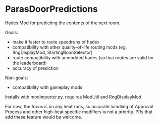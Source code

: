 # ParasDoorPredictions
Hades Mod for predicting the contents of the next room.

Goals:
 - make it faster to route speedruns of hades
 - compatibility with other quality-of-life routing mods (eg. RngDisplayMod, StartingBoonSelector)
 - route compatibility with unmodded hades (so that routes are valid for the leaderboard)
 - accuracy of prediction
 
Non-goals:
 - compatibility with gameplay mods

Installs with modimporter.py, requires ModUtil and RngDisplayMod.

For now, the focus is on any heat runs, so accurate handling of Approval Process and other high-heat specific modifiers is not a priority. PRs that add these feature would be welcome.
